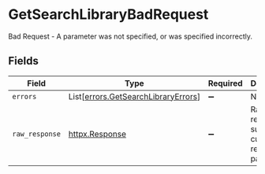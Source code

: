 # GetSearchLibraryBadRequest

Bad Request - A parameter was not specified, or was specified incorrectly.


## Fields

| Field                                                                                | Type                                                                                 | Required                                                                             | Description                                                                          |
| ------------------------------------------------------------------------------------ | ------------------------------------------------------------------------------------ | ------------------------------------------------------------------------------------ | ------------------------------------------------------------------------------------ |
| `errors`                                                                             | List[[errors.GetSearchLibraryErrors](../../models/errors/getsearchlibraryerrors.md)] | :heavy_minus_sign:                                                                   | N/A                                                                                  |
| `raw_response`                                                                       | [httpx.Response](https://www.python-httpx.org/api/#response)                         | :heavy_minus_sign:                                                                   | Raw HTTP response; suitable for custom response parsing                              |